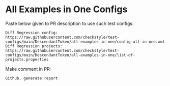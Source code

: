 # All Examples in One Configs
Paste below given to PR description to use such test configs:
```
Diff Regression config: https://raw.githubusercontent.com/checkstyle/test-configs/main/DescendantToken/all-examples-in-one/config-all-in-one.xml
Diff Regression projects: https://raw.githubusercontent.com/checkstyle/test-configs/main/DescendantToken/all-examples-in-one/list-of-projects.properties
```
Make comment in PR:
```
Github, generate report
```
